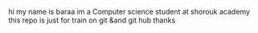 hi my name is baraa 
im a Computer science student at shorouk academy 
this repo is just for train on git &and git hub 
thanks 
